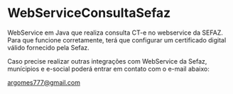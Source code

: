 WebServiceConsultaSefaz
=======================

WebService em Java que realiza consulta CT-e no webservice da SEFAZ.
Para que funcione corretamente, terá que configurar um certificado digital válido fornecido pela Sefaz.

Caso precise realizar outras integrações com WebService da Sefaz, munícipios e e-social poderá entrar em contato com o e-mail abaixo:

argomes777@gmail.com 
